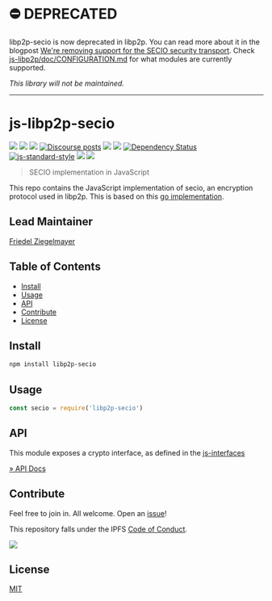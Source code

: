 # ⛔️ DEPRECATED

libp2p-secio is now deprecated in libp2p. You can read more about it in the blogpost [We're removing support for the SECIO security transport](https://blog.ipfs.io/2020-08-07-deprecating-secio/).
Check [js-libp2p/doc/CONFIGURATION.md](https://github.com/libp2p/js-libp2p/blob/master/doc/CONFIGURATION.md#connection-encryption) for what modules are currently supported.

_This library will not be maintained._

---

# js-libp2p-secio

[![](https://img.shields.io/badge/made%20by-Protocol%20Labs-blue.svg?style=flat-square)](http://protocol.ai)
[![](https://img.shields.io/badge/project-libp2p-yellow.svg?style=flat-square)](http://libp2p.io/)
[![](https://img.shields.io/badge/freenode-%23libp2p-yellow.svg?style=flat-square)](http://webchat.freenode.net/?channels=%23libp2p)
[![Discourse posts](https://img.shields.io/discourse/https/discuss.libp2p.io/posts.svg)](https://discuss.libp2p.io)
[![](https://img.shields.io/codecov/c/github/libp2p/js-libp2p-secio.svg?style=flat-square)](https://codecov.io/gh/libp2p/js-libp2p-secio)
[![](https://img.shields.io/travis/libp2p/js-libp2p-secio.svg?style=flat-square)](https://travis-ci.com/libp2p/js-libp2p-secio)
[![Dependency Status](https://david-dm.org/libp2p/js-libp2p-secio.svg?style=flat-square)](https://david-dm.org/libp2p/js-libp2p-secio)
[![js-standard-style](https://img.shields.io/badge/code%20style-standard-brightgreen.svg?style=flat-square)](https://github.com/feross/standard)
![](https://img.shields.io/badge/npm-%3E%3D3.0.0-orange.svg?style=flat-square)
![](https://img.shields.io/badge/Node.js-%3E%3D6.0.0-orange.svg?style=flat-square)


> SECIO implementation in JavaScript

This repo contains the JavaScript implementation of secio, an encryption protocol used in libp2p. This is based on this [go implementation](https://github.com/libp2p/go-libp2p-secio).

## Lead Maintainer

[Friedel Ziegelmayer](https://github.com/dignifiedquire/)

## Table of Contents

- [Install](#install)
- [Usage](#usage)
- [API](#api)
- [Contribute](#contribute)
- [License](#license)

## Install

```sh
npm install libp2p-secio
```

## Usage

```js
const secio = require('libp2p-secio')
```

## API

This module exposes a crypto interface, as defined in the [js-interfaces](https://github.com/libp2p/js-interfaces)

[ » API Docs ](https://github.com/libp2p/js-interfaces/tree/master/src/crypto#api)

## Contribute

Feel free to join in. All welcome. Open an [issue](https://github.com/libp2p/js-libp2p-secio/issues)!

This repository falls under the IPFS [Code of Conduct](https://github.com/ipfs/community/blob/master/code-of-conduct.md).

[![](https://cdn.rawgit.com/jbenet/contribute-ipfs-gif/master/img/contribute.gif)](https://github.com/ipfs/community/blob/master/contributing.md)

## License

[MIT](LICENSE)
